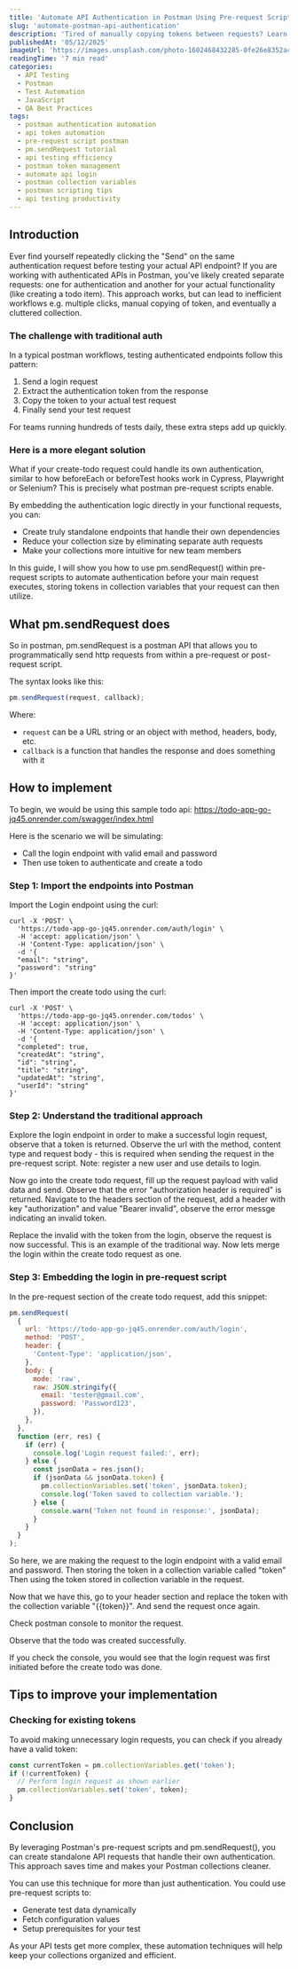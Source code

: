 ```yaml
---
title: 'Automate API Authentication in Postman Using Pre-request Scripts'
slug: 'automate-postman-api-authentication'
description: 'Tired of manually copying tokens between requests? Learn how to automate API authentication in Postman using pre-request scripts and send requests faster.'
publishedAt: '05/12/2025'
imageUrl: 'https://images.unsplash.com/photo-1602468432285-0fe26e8352ac?q=80&w=2070&auto=format&fit=crop&ixlib=rb-4.0.3&ixid=M3wxMjA3fDB8MHxwaG90by1wYWdlfHx8fGVufDB8fHx8fA%3D%3D'
readingTime: '7 min read'
categories:
  - API Testing
  - Postman
  - Test Automation
  - JavaScript
  - QA Best Practices
tags:
  - postman authentication automation
  - api token automation
  - pre-request script postman
  - pm.sendRequest tutorial
  - api testing efficiency
  - postman token management
  - automate api login
  - postman collection variables
  - postman scripting tips
  - api testing productivity
---
```


<!-- # Automate API Authentication in Postman Using Pre-request Scripts -->

## Introduction

Ever find yourself repeatedly clicking the "Send" on the same authentication request before testing your actual API endpoint? If you are working with authenticated APIs in Postman, you've likely created separate requests: one for authentication and another for your actual functionality (like creating a todo item). This approach works, but can lead to inefficient workflows e.g. multiple clicks, manual copying of token, and eventually a cluttered collection.

### The challenge with traditional auth

In a typical postman workflows, testing authenticated endpoints follow this pattern:

1. Send a login request
2. Extract the authentication token from the response
3. Copy the token to your actual test request
4. Finally send your test request

For teams running hundreds of tests daily, these extra steps add up quickly.

### Here is a more elegant solution

What if your create-todo request could handle its own authentication, similar to how beforeEach or beforeTest hooks work in Cypress, Playwright or Selenium? This is precisely what postman pre-request scripts enable.

By embedding the authentication logic directly in your functional requests, you can:

- Create truly standalone endpoints that handle their own dependencies
- Reduce your collection size by eliminating separate auth requests
- Make your collections more intuitive for new team members

In this guide, I will show you how to use pm.sendRequest() within pre-request scripts to automate authentication before your main request executes, storing tokens in collection variables that your request can then utilize.

## What pm.sendRequest does

So in postman, pm.sendRequest is a postman API that allows you to programmatically send http requests from within a pre-request or post-request script.

The syntax looks like this:

```javascript
pm.sendRequest(request, callback);
```

Where:

- `request` can be a URL string or an object with method, headers, body, etc.
- `callback` is a function that handles the response and does something with it

## How to implement

To begin, we would be using this sample todo api: https://todo-app-go-jq45.onrender.com/swagger/index.html

Here is the scenario we will be simulating:

- Call the login endpoint with valid email and password
- Then use token to authenticate and create a todo

### Step 1: Import the endpoints into Postman

Import the Login endpoint using the curl:

```
curl -X 'POST' \
  'https://todo-app-go-jq45.onrender.com/auth/login' \
  -H 'accept: application/json' \
  -H 'Content-Type: application/json' \
  -d '{
  "email": "string",
  "password": "string"
}'
```

Then import the create todo using the curl:

```
curl -X 'POST' \
  'https://todo-app-go-jq45.onrender.com/todos' \
  -H 'accept: application/json' \
  -H 'Content-Type: application/json' \
  -d '{
  "completed": true,
  "createdAt": "string",
  "id": "string",
  "title": "string",
  "updatedAt": "string",
  "userId": "string"
}'
```

### Step 2: Understand the traditional approach

Explore the login endpoint in order to make a successful login request, observe that a token is returned. Observe the url with the method, content type and request body - this is required when sending the request in the pre-request script. Note: register a new user and use details to login.

Now go into the create todo request, fill up the request payload with valid data and send. Observe that the error "authorization header is required" is returned. Navigate to the headers section of the request, add a header with key "authorization" and value "Bearer invalid", observe the error messge indicating an invalid token.

Replace the invalid with the token from the login, observe the request is now successful. This is an example of the traditional way. Now lets merge the login within the create todo request as one.

### Step 3: Embedding the login in pre-request script

In the pre-request section of the create todo request, add this snippet:

```javascript
pm.sendRequest(
  {
    url: 'https://todo-app-go-jq45.onrender.com/auth/login',
    method: 'POST',
    header: {
      'Content-Type': 'application/json',
    },
    body: {
      mode: 'raw',
      raw: JSON.stringify({
        email: 'tester@gmail.com',
        password: 'Password123',
      }),
    },
  },
  function (err, res) {
    if (err) {
      console.log('Login request failed:', err);
    } else {
      const jsonData = res.json();
      if (jsonData && jsonData.token) {
        pm.collectionVariables.set('token', jsonData.token);
        console.log('Token saved to collection variable.');
      } else {
        console.warn('Token not found in response:', jsonData);
      }
    }
  }
);
```

So here, we are making the request to the login endpoint with a valid email and password.
Then storing the token in a collection variable called "token"
Then using the token stored in collection variable in the request.

Now that we have this, go to your header section and replace the token with the collection variable "{{token}}". And send the request once again.

Check postman console to monitor the request.

Observe that the todo was created successfully.

If you check the console, you would see that the login request was first initiated before the create todo was done.

## Tips to improve your implementation

<!-- ### Better Error Handling

You can enhance the callback function to handle more error cases:

```javascript
function (err, res) {
    if (err) {
        console.error('Login request failed:', err);
        return;
    }

    if (res.code >= 400) {
        console.error('Login returned error status:', res.code);
        return;
    }

    try {
        const jsonData = res.json();
        if (jsonData && jsonData.token) {
            pm.collectionVariables.set('token', jsonData.token);
            console.log('Token saved to collection variable.');
        } else {
            console.warn('Token not found in response:', jsonData);
        }
    } catch (e) {
        console.error('Failed to parse response JSON:', e);
    }
}
``` -->

### Checking for existing tokens

To avoid making unnecessary login requests, you can check if you already have a valid token:

```javascript
const currentToken = pm.collectionVariables.get('token');
if (!currentToken) {
  // Perform login request as shown earlier
  pm.collectionVariables.set('token', token);
}
```

## Conclusion

By leveraging Postman's pre-request scripts and pm.sendRequest(), you can create standalone API requests that handle their own authentication. This approach saves time and makes your Postman collections cleaner.

You can use this technique for more than just authentication. You could use pre-request scripts to:

- Generate test data dynamically
- Fetch configuration values
- Setup prerequisites for your test

As your API tests get more complex, these automation techniques will help keep your collections organized and efficient.

